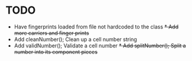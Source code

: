 TODO
==============

* Have fingerprints loaded from file not hardcoded to the class
~~* Add more carriers and finger prints~~
* Add cleanNumber(); Clean up a cell number string
* Add validNumber(); Validate a cell number
~~* Add splitNumber(); Split a number into its component pieces~~

